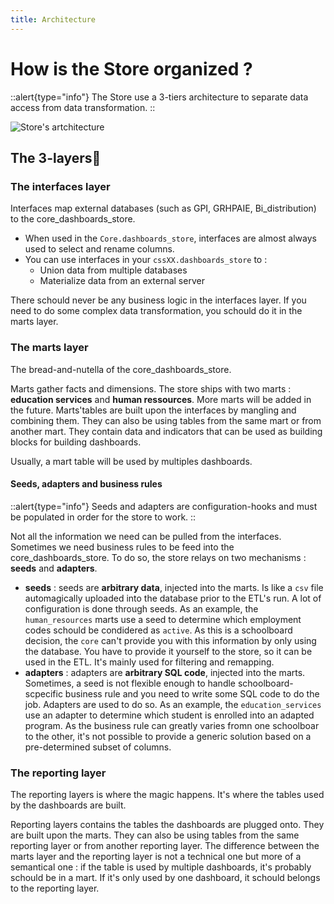 ```yaml
---
title: Architecture
---
```


# How is the Store organized ?

::alert{type="info"}
The Store use a 3-tiers architecture to separate data access from data transformation.
::

![Store's artchitecture](/using/architecture.webp "architecture")

## The 3-layers🧅

### The interfaces layer
Interfaces map external databases (such as GPI, GRHPAIE, Bi_distribution) to the core_dashboards_store.

* When used in the `Core.dashboards_store`, interfaces are almost always used to select and rename columns.
* You can use interfaces in your `cssXX.dashboards_store` to :
  * Union data from multiple databases
  * Materialize data from an external server

There schould never be any business logic in the interfaces layer. If you need to do some complex data transformation, you schould do it in the marts layer.

### The marts layer
The bread-and-nutella of the core_dashboards_store.

Marts gather facts and dimensions. The store ships with two marts : **education services** and **human ressources**. More marts will be added in the future. 
Marts'tables are built upon the interfaces by mangling and combining them. They can also be using tables from the same mart or from another mart. They contain data and indicators that can be used as building blocks for building dashboards.

Usually, a mart table will be used by multiples dashboards. 

#### Seeds, adapters and business rules

::alert{type="info"}
Seeds and adapters are configuration-hooks and must be populated in order for the store to work.
::

Not all the information we need can be pulled from the interfaces. Sometimes we need business rules to be feed into the core_dashboards_store. To do so, the store relays on two mechanisms : **seeds** and **adapters**.

* **seeds** : seeds are **arbitrary data**, injected into the marts. Is like a `csv` file automagically uploaded into the database prior to the ETL's run.  A lot of configuration is done through seeds. As an example, the `human_resources` marts use a seed to determine which employment codes schould be condidered as `active`. As this is a schoolboard decision, the `core` can't provide you with this information by only using the database. You have to provide it yourself to the store, so it can be used in the ETL. It's mainly used for filtering and remapping. 
* **adapters** : adapters are **arbitrary SQL code**, injected into the marts. Sometimes, a seed is not flexible enough to handle schoolboard-scpecific business rule and you need to write some SQL code to do the job. Adapters are used to do so. As an example, the `education_services` use an adapter to determine which student is enrolled into an adapted program. As the business rule can greatly varies fromn one schoolboar to the other, it's not possible to provide a generic solution based on a pre-determined subset of columns.

### The reporting layer

The reporting layers is where the magic happens. It's where the tables used by the dashboards are built.

Reporting layers contains the tables the dashboards are plugged onto. They are built upon the marts. They can also be using tables from the same reporting layer or from another reporting layer. The difference between the marts layer and the reporting layer is not a technical one but more of a semantical one : if the table is used by multiple dashboards, it's probably schould be in a mart. If it's only used by one dashboard, it schould belongs to the reporting layer.